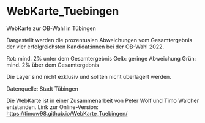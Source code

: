 # WebKarte_Tuebingen
 WebKarte zur OB-Wahl in Tübingen
 
 Dargestellt werden die prozentualen Abweichungen vom Gesamtergebnis der vier erfolgreichsten Kandidat:innen bei der OB-Wahl 2022.
 
 Rot: mind. 2% unter dem Gesamtergebnis
 Gelb: geringe Abweichung
 Grün: mind. 2% über dem Gesamtergebnis
 
 Die Layer sind nicht exklusiv und sollten nicht überlagert werden.
 
 Datenquelle: Stadt Tübingen
 
 Die WebKarte ist in einer Zusammenarbeit von Peter Wolf und Timo Walcher entstanden.
 Link zur Online-Version: https://timow98.github.io/WebKarte_Tuebingen/